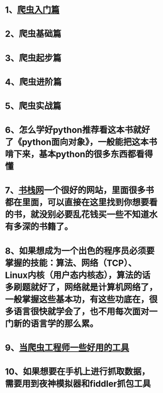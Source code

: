# 1、[爬虫入门篇]([https://github.com/13060923171/pachong/tree/master/%E7%88%AC%E8%99%AB%E4%B9%8B%E5%85%A5%E9%97%A8%E7%AF%87](https://github.com/13060923171/pachong/tree/master/爬虫之入门篇))



# 2、爬虫基础篇

# 3、爬虫起步篇

# 4、爬虫进阶篇

# 5、爬虫实战篇

# 6、怎么学好python推荐看这本书就好了《python面向对象》，一般能把这本书啃下来，基本python的很多东西都看得懂

# 7、[书栈网](https://www.bookstack.cn/)一个很好的网站，里面很多书都在里面，可以直接在这里找到你想要看的书，就没别必要乱花钱买一些不知道水有多深的书籍了。

# 8、如果想成为一个出色的程序员必须要掌握的技能：算法、网络（TCP）、Linux内核（用户态内核态），算法的话多刷题就好了，网络就是计算机网络了，一般掌握这些基本功，有这些功底在，很多语言很快就学会了，也不用每次面对一门新的语言学的那么累。

# 9、[当爬虫工程师一些好用的工具](https://mp.weixin.qq.com/s/4KCQ76NyZXZ9EbS_8gToVw)

# 10、如果想要在手机上进行抓取数据，需要用到夜神模拟器和fiddler抓包工具